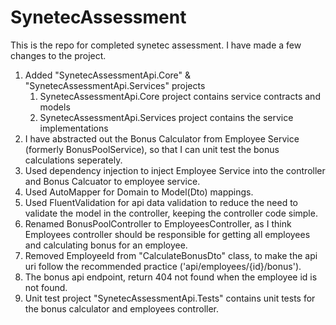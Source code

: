 # SynetecAssessment

This is the repo for completed synetec assessment. I have made a few changes to the project.

1. Added "SynetecAssessmentApi.Core" & "SynetecAssessmentApi.Services" projects
   1. SynetecAssessmentApi.Core project contains service contracts and models
   2. SynetecAssessmentApi.Services project contains the service implementations
2. I have abstracted out the Bonus Calculator from Employee Service (formerly BonusPoolService), so that I can unit test the bonus calculations seperately.
3. Used dependency injection to inject Employee Service into the controller and Bonus Calcuator to employee service.
4. Used AutoMapper for Domain to Model(Dto) mappings.
5. Used FluentValidation for api data validation to reduce the need to validate the model in the controller, keeping the controller code simple.
6. Renamed BonusPoolController to EmployeesController, as I think Employees controller should be responsible for getting all employees and calculating bonus for an employee.
7. Removed EmployeeId from "CalculateBonusDto" class, to make the api uri follow the recommended practice ('api/employees/{id}/bonus').
8. The bonus api endpoint, return 404 not found when the employee id is not found.
9. Unit test project "SynetecAssessmentApi.Tests" contains unit tests for the bonus calculator and employees controller.
